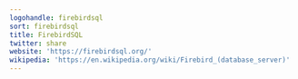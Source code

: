 ```yaml
---
logohandle: firebirdsql
sort: firebirdsql
title: FirebirdSQL
twitter: share
website: 'https://firebirdsql.org/'
wikipedia: 'https://en.wikipedia.org/wiki/Firebird_(database_server)'
---
```

